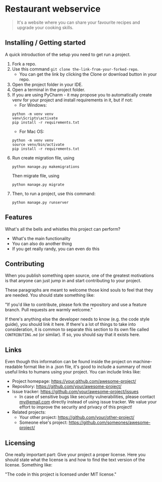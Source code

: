 # Restaurant webservice
> It's a website where you can share your favourite recipes and upgrade your cooking skills.


## Installing / Getting started

A quick introduction of the setup you need to get run a project.
1. Fork a repo.
2. Use this command ```git clone the-link-from-your-forked-repo```. 
   - You can get the link by clicking the Clone or download button in your repo.
3. Open the project folder in your IDE.
4. Open a terminal in the project folder. 
5. If you are using PyCharm - it may propose you to automatically create venv for your project and install requirements in it, but if not:
    - For Windows:
    ```shell
    python -m venv venv
    venv\Scripts\activate
    pip install -r requirements.txt
    ```
   - For Mac OS:
    ```shell
    python -m venv venv
    source venv/bin/activate
    pip install -r requirements.txt
    ```
6. Run create migration file, using 
    ```shell
    python manage.py makemigrations
    ```
    Then migrate file, using
    ```shell
    python manage.py migrate
    ```
7. Then, to run a project, use this command:
    ```shell
    python manage.py runserver 
    ```







## Features

What's all the bells and whistles this project can perform?
* What's the main functionality
* You can also do another thing
* If you get really randy, you can even do this


## Contributing

When you publish something open source, one of the greatest motivations is that
anyone can just jump in and start contributing to your project.

These paragraphs are meant to welcome those kind souls to feel that they are
needed. You should state something like:

"If you'd like to contribute, please fork the repository and use a feature
branch. Pull requests are warmly welcome."

If there's anything else the developer needs to know (e.g. the code style
guide), you should link it here. If there's a lot of things to take into
consideration, it is common to separate this section to its own file called
`CONTRIBUTING.md` (or similar). If so, you should say that it exists here.

## Links

Even though this information can be found inside the project on machine-readable
format like in a .json file, it's good to include a summary of most useful
links to humans using your project. You can include links like:

- Project homepage: https://your.github.com/awesome-project/
- Repository: https://github.com/your/awesome-project/
- Issue tracker: https://github.com/your/awesome-project/issues
  - In case of sensitive bugs like security vulnerabilities, please contact
    my@email.com directly instead of using issue tracker. We value your effort
    to improve the security and privacy of this project!
- Related projects:
  - Your other project: https://github.com/your/other-project/
  - Someone else's project: https://github.com/someones/awesome-project/


## Licensing

One really important part: Give your project a proper license. Here you should
state what the license is and how to find the text version of the license.
Something like:

"The code in this project is licensed under MIT license."